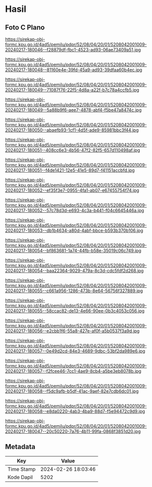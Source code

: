 # Hasil

## Foto C Plano

https://sirekap-obj-formc.kpu.go.id/4ad5/pemilu/pdpr/52/08/04/20/01/5208042001009-20240217-180046--f28879df-fbc1-4523-ad93-06ae73409a51.jpg

https://sirekap-obj-formc.kpu.go.id/4ad5/pemilu/pdpr/52/08/04/20/01/5208042001009-20240217-180048--81160e4e-39fd-45a9-ad93-39dfaa60b4ec.jpg

https://sirekap-obj-formc.kpu.go.id/4ad5/pemilu/pdpr/52/08/04/20/01/5208042001009-20240217-180049--71087f76-22f5-4d8a-a22f-b7c78a4ccfb5.jpg

https://sirekap-obj-formc.kpu.go.id/4ad5/pemilu/pdpr/52/08/04/20/01/5208042001009-20240217-180049--5a88b9f6-aee7-4878-abf4-f5be47a8474c.jpg

https://sirekap-obj-formc.kpu.go.id/4ad5/pemilu/pdpr/52/08/04/20/01/5208042001009-20240217-180050--abaefb93-1cf1-4d5f-ade9-85981bbc3f44.jpg

https://sirekap-obj-formc.kpu.go.id/4ad5/pemilu/pdpr/52/08/04/20/01/5208042001009-20240217-180051--408cc6e3-4b56-47f2-82f5-657d110498af.jpg

https://sirekap-obj-formc.kpu.go.id/4ad5/pemilu/pdpr/52/08/04/20/01/5208042001009-20240217-180051--f4de1421-12e5-41e5-89d7-f41151accbfd.jpg

https://sirekap-obj-formc.kpu.go.id/4ad5/pemilu/pdpr/52/08/04/20/01/5208042001009-20240217-180052--ef35f3e7-0955-4fa1-ab07-e67455754f74.jpg

https://sirekap-obj-formc.kpu.go.id/4ad5/pemilu/pdpr/52/08/04/20/01/5208042001009-20240217-180052--57c78d3d-e693-4c3a-b441-f04c6645446a.jpg

https://sirekap-obj-formc.kpu.go.id/4ad5/pemilu/pdpr/52/08/04/20/01/5208042001009-20240217-180053--db1b4634-a80d-4abf-bbce-b593b370b106.jpg

https://sirekap-obj-formc.kpu.go.id/4ad5/pemilu/pdpr/52/08/04/20/01/5208042001009-20240217-180054--bf863681-1a74-44fb-b58e-35019c06c749.jpg

https://sirekap-obj-formc.kpu.go.id/4ad5/pemilu/pdpr/52/08/04/20/01/5208042001009-20240217-180054--baa22364-9029-479a-8c3d-cdc5fdf2d268.jpg

https://sirekap-obj-formc.kpu.go.id/4ad5/pemilu/pdpr/52/08/04/20/01/5208042001009-20240217-180055--c661a956-1286-473b-8e64-56756f327889.jpg

https://sirekap-obj-formc.kpu.go.id/4ad5/pemilu/pdpr/52/08/04/20/01/5208042001009-20240217-180055--58ccac82-de13-4e66-90ee-0b3c4053c056.jpg

https://sirekap-obj-formc.kpu.go.id/4ad5/pemilu/pdpr/52/08/04/20/01/5208042001009-20240217-180056--e2cbb1f6-55a8-427e-af0f-a5b0537f3a9d.jpg

https://sirekap-obj-formc.kpu.go.id/4ad5/pemilu/pdpr/52/08/04/20/01/5208042001009-20240217-180057--0e49d2cd-84e3-4689-9dbc-53bf2da989e6.jpg

https://sirekap-obj-formc.kpu.go.id/4ad5/pemilu/pdpr/52/08/04/20/01/5208042001009-20240217-180057--f2fcee46-7cc1-4ae9-8cb4-a5be3eb8078b.jpg

https://sirekap-obj-formc.kpu.go.id/4ad5/pemilu/pdpr/52/08/04/20/01/5208042001009-20240217-180058--f5dc9afb-b5df-41ac-9aef-82e7cdb6dc01.jpg

https://sirekap-obj-formc.kpu.go.id/4ad5/pemilu/pdpr/52/08/04/20/01/5208042001009-20240217-180058--e8da0220-4ab3-4ba9-88d7-f5e94472c9d9.jpg

https://sirekap-obj-formc.kpu.go.id/4ad5/pemilu/pdpr/52/08/04/20/01/5208042001009-20240217-180047--20c50220-7a76-4b11-99fa-0868f3851d20.jpg


## Metadata

| Key        | Value               |
| ---------- | ------------------- |
| Time Stamp | 2024-02-26 18:03:46 |
| Kode Dapil | 5202                |



